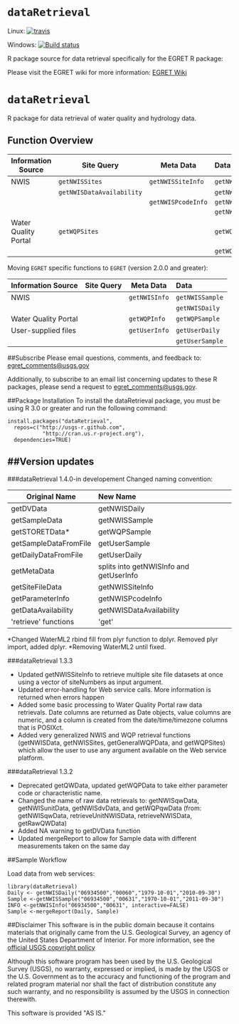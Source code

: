 `dataRetrieval`
=============
Linux: [![travis](https://travis-ci.org/USGS-R/dataRetrieval.svg?branch=master)](https://travis-ci.org/USGS-R/dataRetrieval)

Windows: [![Build status](https://ci.appveyor.com/api/projects/status/msanha92b500grr7?svg=true)](https://ci.appveyor.com/project/ldecicco-USGS/dataretrieval-787)



R package source for data retrieval specifically for the EGRET R package:

Please visit the EGRET wiki for more information:
[EGRET Wiki](https://github.com/USGS-R/EGRET/wiki)

`dataRetrieval`
=============

R package for data retrieval of water quality and hydrology data. 

## Function Overview


|Information Source | Site Query | Meta Data | Data |
| -------------| -------------| ------------- |:-------------|
|NWIS | `getNWISSites` | `getNWISSiteInfo`| `getNWISData` |
| | `getNWISDataAvailability` |  | `getNWISdvData` |
| | | `getNWISPcodeInfo` | `getNWISqwData`|
| | | | `getNWISunitData` |
| Water Quality Portal | `getWQPSites` |  | `getWQPData` |
| | | | `getWQPqwData` |



Moving `EGRET` specific functions to `EGRET` (version 2.0.0 and greater):


|Information Source | Site Query | Meta Data | Data |
| -------------| -------------| ------------- |:-------------|
|NWIS | | `getNWISInfo` | `getNWISSample` |
| |  |  | `getNWISDaily` |
| Water Quality Portal |  | `getWQPInfo`| `getWQPSample` |
| User-supplied files | | `getUserInfo` | `getUserDaily`|
| | | | `getUserSample` |



##Subscribe
Please email questions, comments, and feedback to: 
egret_comments@usgs.gov

Additionally, to subscribe to an email list concerning updates to these R packages, please send a request to egret_comments@usgs.gov.

##Package Installation
To install the dataRetrieval package, you must be using R 3.0 or greater and run the following command:

	install.packages("dataRetrieval", 
	  repos=c("http://usgs-r.github.com",
	           "http://cran.us.r-project.org"),
	  dependencies=TRUE)

##Version updates
---------------
###dataRetrieval 1.4.0-in developement
Changed naming convention:



|Original Name | New Name |
| ------------- |:-------------|
|getDVData | getNWISDaily |
|getSampleData  |     getNWISSample |
|getSTORETData* | getWQPSample |
|getSampleDataFromFile | getUserSample |
|getDailyDataFromFile | getUserDaily |
|getMetaData | splits into getNWISInfo and getUserInfo |
|getSiteFileData | getNWISSiteInfo |
|getParameterInfo | getNWISPcodeInfo |
|getDataAvailability | getNWISDataAvailability |
|'retrieve' functions | 'get' |

*Changed WaterML2 rbind fill from plyr function to dplyr. Removed plyr import, added dplyr.
*Removing WaterML2 until fixed.


###dataRetrieval 1.3.3

* Updated getNWISSiteInfo to retrieve multiple site file datasets at once using a vector of siteNumbers as input argument.
* Updated error-handling for Web service calls. More information is returned when errors happen
* Added some basic processing to Water Quality Portal raw data retrievals. Date columns are returned as Date objects, value columns are numeric, and a column is created from the date/time/timezone columns that is POSIXct.
* Added very generalized NWIS and WQP retrieval functions (getNWISData, getNWISSites, getGeneralWQPData, and getWQPSites) which allow the user to use any argument available on the Web service platform.


###dataRetrieval 1.3.2

* Deprecated getQWData, updated getWQPData to take either parameter code or characteristic name.
* Changed the name of raw data retrievals to: getNWISqwData, getNWISunitData, getNWISdvData, and getWQPqwData (from: getNWISqwData, retrieveUnitNWISData, retrieveNWISData, getRawQWData)
* Added NA warning to getDVData function
* Updated mergeReport to allow for Sample data with different measurements taken on the same day


##Sample Workflow

Load data from web services:

	library(dataRetrieval)
	Daily <- getNWISDaily("06934500","00060","1979-10-01","2010-09-30")
	Sample <-getNWISSample("06934500","00631","1970-10-01","2011-09-30")
	INFO <-getNWISInfo("06934500","00631", interactive=FALSE)
	Sample <-mergeReport(Daily, Sample)


##Disclaimer
This software is in the public domain because it contains materials that originally came from the U.S. Geological Survey, an agency of the United States Department of Interior. For more information, see the [official USGS copyright policy](http://www.usgs.gov/visual-id/credit_usgs.html#copyright/ "official USGS copyright policy")

Although this software program has been used by the U.S. Geological Survey (USGS), no warranty, expressed or implied, is made by the USGS or the U.S. Government as to the accuracy and functioning of the program and related program material nor shall the fact of distribution constitute any such warranty, and no responsibility is assumed by the USGS in connection therewith.

This software is provided "AS IS."
